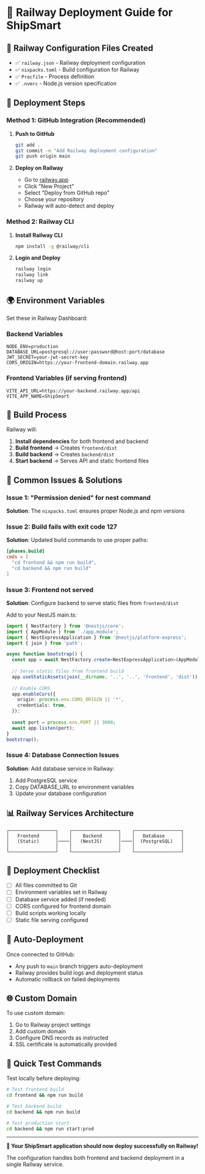 # 🚂 Railway Deployment Guide for ShipSmart

## 🔧 Railway Configuration Files Created

- ✅ `railway.json` - Railway deployment configuration
- ✅ `nixpacks.toml` - Build configuration for Railway
- ✅ `Procfile` - Process definition
- ✅ `.nvmrc` - Node.js version specification

## 🚀 Deployment Steps

### Method 1: GitHub Integration (Recommended)

1. **Push to GitHub**
   ```bash
   git add .
   git commit -m "Add Railway deployment configuration"
   git push origin main
   ```

2. **Deploy on Railway**
   - Go to [railway.app](https://railway.app)
   - Click "New Project"
   - Select "Deploy from GitHub repo"
   - Choose your repository
   - Railway will auto-detect and deploy

### Method 2: Railway CLI

1. **Install Railway CLI**
   ```bash
   npm install -g @railway/cli
   ```

2. **Login and Deploy**
   ```bash
   railway login
   railway link
   railway up
   ```

## 🌍 Environment Variables

Set these in Railway Dashboard:

### Backend Variables
```
NODE_ENV=production
DATABASE_URL=postgresql://user:password@host:port/database
JWT_SECRET=your-jwt-secret-key
CORS_ORIGIN=https://your-frontend-domain.railway.app
```

### Frontend Variables (if serving frontend)
```
VITE_API_URL=https://your-backend.railway.app/api
VITE_APP_NAME=ShipSmart
```

## 🔧 Build Process

Railway will:
1. **Install dependencies** for both frontend and backend
2. **Build frontend** → Creates `frontend/dist`
3. **Build backend** → Creates `backend/dist`
4. **Start backend** → Serves API and static frontend files

## 🐛 Common Issues & Solutions

### Issue 1: "Permission denied" for nest command
**Solution**: The `nixpacks.toml` ensures proper Node.js and npm versions

### Issue 2: Build fails with exit code 127
**Solution**: Updated build commands to use proper paths:
```toml
[phases.build]
cmds = [
  "cd frontend && npm run build",
  "cd backend && npm run build"
]
```

### Issue 3: Frontend not served
**Solution**: Configure backend to serve static files from `frontend/dist`

Add to your NestJS main.ts:
```typescript
import { NestFactory } from '@nestjs/core';
import { AppModule } from './app.module';
import { NestExpressApplication } from '@nestjs/platform-express';
import { join } from 'path';

async function bootstrap() {
  const app = await NestFactory.create<NestExpressApplication>(AppModule);
  
  // Serve static files from frontend build
  app.useStaticAssets(join(__dirname, '..', '..', 'frontend', 'dist'));
  
  // Enable CORS
  app.enableCors({
    origin: process.env.CORS_ORIGIN || '*',
    credentials: true,
  });
  
  const port = process.env.PORT || 3000;
  await app.listen(port);
}
bootstrap();
```

### Issue 4: Database Connection Issues
**Solution**: Add database service in Railway:
1. Add PostgreSQL service
2. Copy DATABASE_URL to environment variables
3. Update your database configuration

## 📊 Railway Services Architecture

```
┌─────────────────┐    ┌─────────────────┐    ┌─────────────────┐
│   Frontend      │    │    Backend      │    │   Database      │
│   (Static)      │────│   (NestJS)      │────│  (PostgreSQL)   │
│                 │    │                 │    │                 │
└─────────────────┘    └─────────────────┘    └─────────────────┘
```

## 🎯 Deployment Checklist

- [ ] All files committed to Git
- [ ] Environment variables set in Railway
- [ ] Database service added (if needed)
- [ ] CORS configured for frontend domain
- [ ] Build scripts working locally
- [ ] Static file serving configured

## 🔄 Auto-Deployment

Once connected to GitHub:
- Any push to `main` branch triggers auto-deployment
- Railway provides build logs and deployment status
- Automatic rollback on failed deployments

## 🌐 Custom Domain

To use custom domain:
1. Go to Railway project settings
2. Add custom domain
3. Configure DNS records as instructed
4. SSL certificate is automatically provided

## 🚀 Quick Test Commands

Test locally before deploying:
```bash
# Test frontend build
cd frontend && npm run build

# Test backend build
cd backend && npm run build

# Test production start
cd backend && npm run start:prod
```

---

**🎉 Your ShipSmart application should now deploy successfully on Railway!**

The configuration handles both frontend and backend deployment in a single Railway service.
